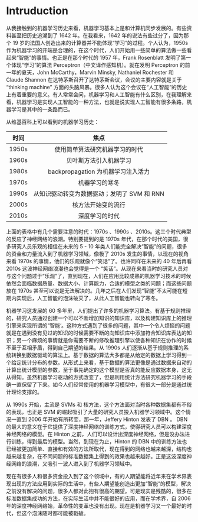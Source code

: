 # Intruduction

从我接触到的机器学习历史来看，机器学习基本上是和计算机同步发展的。有些资料甚至把历史追溯到了 1642 年。在我看来，1642 年的说法有些过分了，因为那个 19 岁的法国人创造出来的计算器并不能体现“学习”的过程。个人认为，1950s 作为机器学习的开端是合理的，在这个时代，人们开始用一些简单的算法做一些看起来“智能”的事情。也正是在那个时代的 1957 年，Frank Rosenblatt 发明了第一个体现“学习”的算法 Perceptron（中文译作感知机）。就在发明 Perceptron 的前一年的夏天，John McCarthy，Marvin Minsky, Nathaniel Rochester 和 Claude Shannon 在达特茅斯召开了达特茅斯会议，会议的主要内容就是关于 “thinking machine” 方面的头脑风暴。很多人认为这个会议在“人工智能”的历史上有着重要的意义。有人常常会问，机器学习和人工智能有什么区别，在我理解来看，机器学习是实现人工智能的一种方法，也就是说实现人工智能有很多条路，机器学习是其中的一条路而已。

从维基百科上可以看到的机器学习历史：

|时间|焦点
| - | :-: |
|1950s  |使用简单算法研究机器学习的时代 |
|1960s	|贝叶斯方法引入机器学习 |
|1980s	|backpropagation 为机器学习注入活力 |
|1970s	|机器学习的寒冬 |
|1990s	|从知识驱动转变为数据驱动；发明了 SVM 和 RNN |
|2000s	|核方法开始变的流行 |
|2010s	|深度学习的时代 |
上面的表格中有几个需要注意的时代：1970s 、1990s 、2010s。这三个时代典型的反应了神经网络的浪潮。特别要提到的是 1970s 年代，在那个时代的美国，很多研究人员乐观的相信在未来的 5 - 10 年类人们能完全解决“智能”的问题，很多的资金和力量流入到了机器学习领域，像极了 2010s 发生的事情，以现在的视角来看 1970s 的事情，他们的乐观就像个“笑话”了。也许同样在未来的 40 年后再看 2010s 这波神经网络浪潮也会觉得是一个 “笑话”。从现在来看当时的研究人员对与这个问题过于“乐观”了，直到现在，人们在应用比较成熟的机器学习技术的时候依然会面临数据质量、数据大小、计算能力，合适的模型之类的问题；而这些问题放在 1970s 甚至可以说是无法解决的。几年之后在人们发现“智能”不太可能在短期内实现后，人工智能的泡沫破灭了，从此人工智能也转向了寒冬。

机器学习这发展的 60 多年里，人们提出了许多的机器学习算法。有基于规则推理的，研究人员通过创建一个可以不断增加知识的知识库，以及构建知识库上的推理引擎来实现所谓的“智能‘。这种方式遇到了很多的问题，其中一个令人烦恼的问题就是在遇到没有见过的知识的时候需要不断的向知识库中添加符合知识库表达的知识；另一个麻烦的事情就是你需要不断的修改推理引擎以使各种知识在协作的时候不至于互相矛盾，得到自己期望的结果。从 1990s 人们逐渐从基于规则推理的系统转换到数据驱动的算法上。基于数据的算法大多都是从给定的数据上学习得到一个给定统计分布的参数。从形式上来看，基于数据的算法更像是通过数据来自动的计算出统计模型的参数，至于事先确定的这个模型是否真的能反应数据本身，这无从得知。虽然机器学习驱动的方式改变了，但是利用统计方法研究机器学习的手段确一直保留了下来。如今人们经常使用的机器学习模型中，有很大一部分是通过统计理论支撑的。

从 1990s 开始，主流是 SVMs 和 核方法，这个方法面对当时各种数据集都有不俗的表现，也正是 SVM 的崛起吸引了大量的研究人员投入机器学习领域中。这个情况一直到 2006 年开始有所转变，那一年，Jeffery Hinton 发表了 DBN 。 DBN 的最大的意义在于它提供了深度神经网络的训练方式，使得研究人员可以构建深度神经网络的模型。在 Hinton 之前，人们可以设计出深度神经网络，但是没办法进行训练，得到最后的模型。当然，到现在为止，Hinton 的 DBN 中的训练方法也已经被更加简单、直接和有效的方法所取代，现在得到的网络也越来越深，结构也越来越复杂，在不同问题的标准数据集上得到的效果也越来越好。正是这波深度神经网络的浪潮，又吸引一波人进入到了机器学习领域中。

现在有很多人和很多资金投入到了这个领域中，有的人期望能将近年来在学术界表现出现的方法应用到实际的生活中，有些人期望能创造出更加“智能”的模型，解决之前没有解决的问题，很多人都对此抱有很高的期望。可是现实是残酷的，很多在标准数据集成功的方法，在实际生活中并不能很好的应用，而在学术界，自 2006 年的深度神经网络始，革命性的变革也没有出现。现在是机器学习又一个最好的时代，但这个泡沫随时都可能被戳破。
